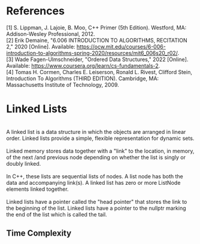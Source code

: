 # References <br/>
[1] S. Lippman, J. Lajoie, B. Moo, C++ Primer (5th Edition). Westford, MA: Addison-Wesley Professional, 2012. <br/>
[2] Erik Demaine, "6.006 INTRODUCTION TO ALGORITHMS, RECITATION 2," 2020 [Online]. Available: https://ocw.mit.edu/courses/6-006-introduction-to-algorithms-spring-2020/resources/mit6_006s20_r02/. <br/>
[3] Wade Fagen-Ulmschneider, "Ordered Data Structures," 2022 [Online].  Available: https://www.coursera.org/learn/cs-fundamentals-2. <br/>
[4] Tomas H. Cormen, Charles E. Leiserson, Ronald L. Rivest, Clifford Stein, Introduction To Algorithms (THIRD EDITION). Cambridge, MA: Massachusetts Institute of Technology, 2009. <br/>

# Linked Lists <br/>
<br/>
A linked list is a data structure in which the objects are arranged in linear order.  Linked lists provide a simple, flexible representation for dynamic sets. <br/>
<br/>
Linked memory stores data together with a "link" to the location, in memory, of the next /and previous node depending on whether the list is singly or doubly linked. <br/>
<br/>
In C++, these lists are sequential lists of nodes.  A list node has both the data and accompanying link(s).  A linked list has zero or more ListNode elements linked together. <br/>
<br/>
Linked lists have a pointer called the "head pointer" that stores the link to the beginning of the list.  Linked lists have a pointer to the nullptr marking the end of the list which is called the tail. <br/>

## Time Complexity  <br/>
